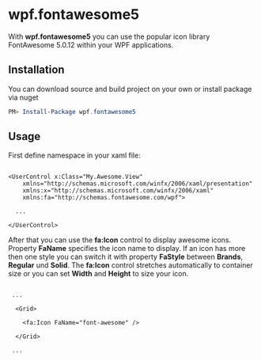 # wpf.fontawesome5
With **wpf.fontawesome5** you can use the popular icon library FontAwesome 5.0.12 within your WPF applications.

## Installation
You can download source and build project on your own or install package via nuget

```PowerShell
PM> Install-Package wpf.fontawesome5
```

## Usage

First define namespace in your xaml file:

```xaml

<UserControl x:Class="My.Awesome.View"
    xmlns="http://schemas.microsoft.com/winfx/2006/xaml/presentation"
    xmlns:x="http://schemas.microsoft.com/winfx/2006/xaml"
    xmlns:fa="http://schemas.fontawesome.com/wpf">

  ...
  
</UserControl>

```

After that you can use the **fa:Icon** control to display awesome icons. Property **FaName** specifies the icon name to display. If an icon has more then one style you can switch it with property **FaStyle** between **Brands**, **Regular** und **Solid**. The **fa:Icon** control stretches automatically to container size or you can set **Width** and **Height** to size your icon.

```xaml

 ...
 
  <Grid>
    
    <fa:Icon FaName="font-awesome" />
  
  </Grid>
 
 ...

```
